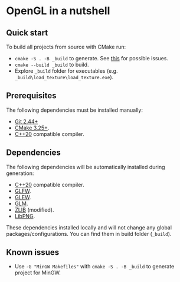# OpenGL in a nutshell

## Quick start

To build all projects from source with CMake run:

- `cmake -S . -B _build` to generate. See [this](#known-issues) for possible issues.
- `cmake --build _build` to build.
- Explore `_build` folder for executables (e.g. `_build\load_texture\load_texture.exe`).

## Prerequisites

The following dependencies must be installed manually:

- [Git 2.44+](https://git-scm.com/downloads)
- [CMake 3.25+](https://cmake.org/download).
- [C++20](https://en.wikipedia.org/wiki/C++20) compatible compiler.

## Dependencies

The following dependencies will be automatically installed during generation:

- [C++20](https://en.wikipedia.org/wiki/C++20) compatible compiler.
- [GLFW](https://www.glfw.org/).
- [GLEW](https://github.com/Perlmint/glew-cmake).
- [GLM](https://github.com/g-truc/glm).
- [ZLIB](https://github.com/madler/zlib) (modified).
- [LibPNG](https://github.com/glennrp/libpng).

These dependencies installed locally and will not change any global packages/configurations.
You can find them in build folder (`_build`).

## Known issues

- Use `-G "MinGW Makefiles"` with `cmake -S . -B _build` to generate project for MinGW.
